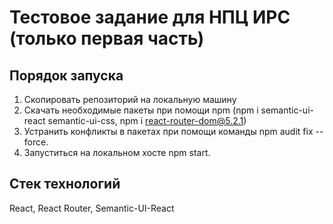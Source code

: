 # Тестовое задание для НПЦ ИРС (только первая часть)
## Порядок запуска
1. Скопировать репозиторий на локальную машину
2. Скачать необходимые пакеты при помощи npm (npm i semantic-ui-react semantic-ui-css, npm i react-router-dom@5.2.1)
3. Устранить конфликты в пакетах при помощи команды npm audit fix --force.
4. Запуститься на локальном хосте npm start.

## Стек технологий
React, React Router, Semantic-UI-React
